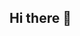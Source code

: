 ## Hi there 👋

<!--
**venkatnaveenb/VenkatNaveenb** is a ✨ _special_ ✨ repository because its `README.md` (this file) appears on your GitHub profile.

Here are some ideas to get you started:

 🔭 I’m currently working on Windows Automation Engineer..
 🌱 I’m currently learning Azure Cloud..
- 👯 I’m looking to collaborate on ...
- 🤔 I’m looking for help with ...
💬 Ask me about ... Windows OS, PowerShell Scripting, Networking, Azure Cloud..
- 📫 How to reach me: ...@venkatnaveenb
- 😄 Pronouns: ...
- ⚡ Fun fact: ...
-->
